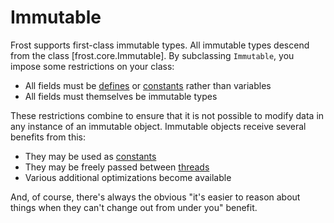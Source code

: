 Immutable
=========

Frost supports first-class immutable types. All immutable types descend from the class
[frost.core.Immutable]. By subclassing `Immutable`, you impose some restrictions on your class:

* All fields must be [defines](defines.html) or [constants](varsAndConstants.html#constants) rather
  than variables
* All fields must themselves be immutable types

These restrictions combine to ensure that it is not possible to modify data in any instance of an
immutable object. Immutable objects receive several benefits from this:

* They may be used as [constants](constants.html)
* They may be freely passed between [threads](threads.html)
* Various additional optimizations become available

And, of course, there's always the obvious "it's easier to reason about things when they can't
change out from under you" benefit.